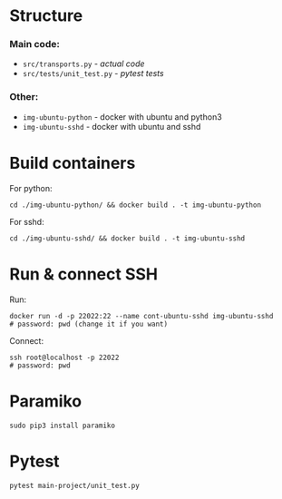 # Structure
### Main code:  
- `src/transports.py` - *actual code*
- `src/tests/unit_test.py` - *pytest tests*
### Other:  
- `img-ubuntu-python` - docker with ubuntu and python3  
- `img-ubuntu-sshd` - docker with ubuntu and sshd  
# Build containers
For python:  
```
cd ./img-ubuntu-python/ && docker build . -t img-ubuntu-python
```
For sshd:
```
cd ./img-ubuntu-sshd/ && docker build . -t img-ubuntu-sshd
```
# Run & connect SSH
Run:
```
docker run -d -p 22022:22 --name cont-ubuntu-sshd img-ubuntu-sshd 
# password: pwd (change it if you want)
```
Connect:
```
ssh root@localhost -p 22022
# password: pwd
```
# Paramiko
```
sudo pip3 install paramiko
```
# Pytest
```
pytest main-project/unit_test.py
```
